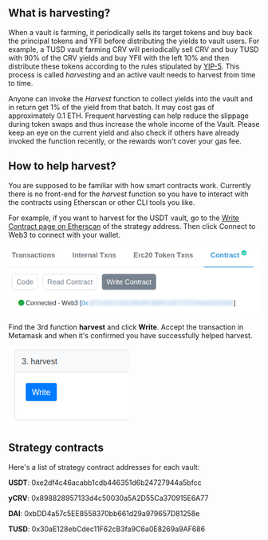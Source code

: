 ## What is harvesting?

When a vault is farming, it periodically sells its target tokens and buy back the principal tokens and YFII before distributing the yields to vault users. For example, a TUSD vault farming CRV will periodically sell CRV and buy TUSD with 90% of the CRV yields and buy YFII with the left 10% and then distribute these tokens according to the rules stipulated by [YIP-5](https://yips.yfii.finance/YIPS/yip-5). This process is called *harvesting* and an active vault needs to harvest from time to time.

Anyone can invoke the *Harvest* function to collect yields into the vault and in return get 1% of the yield from that batch. It may cost gas of approximately 0.1 ETH. Frequent harvesting can help reduce the slippage during token swaps and thus increase the whole income of the Vault. Please keep an eye on the current yield and also check if others have already invoked the function recently, or the rewards won't cover your gas fee.


## How to help harvest?

You are supposed to be familiar with how smart contracts work. Currently there is no front-end for the *harvest* function so you have to interact with the contracts using Etherscan or other CLI tools you like.

For example, if you want to harvest for the USDT vault, go to the [Write Contract page on Etherscan](https://etherscan.io/address/0xe2df4c46acabb1cdb446351d6b24727944a5bfcc#writeContract) of the strategy address. Then click Connect to Web3 to connect with your wallet.

![](./img/harvest1.png ':size=50%')

Find the 3rd function **harvest** and click **Write**. Accept the transaction in Metamask and when it's confirmed you have successfully helped harvest.

![](./img/harvest2.png ':size=20%')


## Strategy contracts

Here's a list of strategy contract addresses for each vault:

**USDT**: 0xe2df4c46acabb1cdb446351d6b24727944a5bfcc

**yCRV**: 0x898828957133d4c50030a5A2D55Ca370915E6A77

**DAI**: 0xbDD4a57c5EE8558370bb661d29a979657D81258e

**TUSD**: 0x30aE128ebCdec11F62cB3fa9C6a0E8269a9AF686
